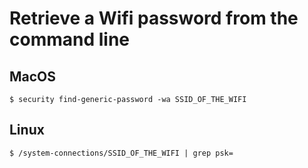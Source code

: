 # Retrieve a Wifi password from the command line

## MacOS

    $ security find-generic-password -wa SSID_OF_THE_WIFI

## Linux

    $ /system-connections/SSID_OF_THE_WIFI | grep psk=
